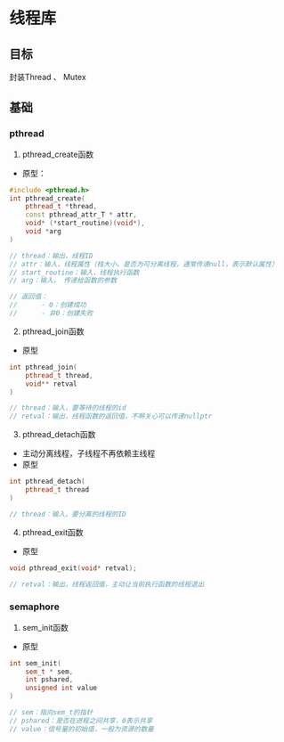 # 线程库

## 目标
封装Thread 、 Mutex

## 基础

### pthread
1. pthread_create函数
- 原型：
```c++
#include <pthread.h>
int pthread_create(
    pthread_t *thread,
    const pthread_attr_T * attr,
    void* (*start_routine)(void*),
    void *arg
)

// thread：输出，线程ID
// attr：输入，线程属性（栈大小、是否为可分离线程，通常传递null，表示默认属性）
// start_routine：输入，线程执行函数
// arg：输入， 传递给函数的参数

// 返回值：
//      - 0：创建成功
//      - 非0：创建失败
```
2. pthread_join函数
- 原型
```c++
int pthread_join(
    pthread_t thread,
    void** retval
)

// thread：输入，要等待的线程的id
// retval：输出，线程函数的返回值，不啊关心可以传递nullptr
```
3. pthread_detach函数
- 主动分离线程，子线程不再依赖主线程
- 原型
```c++
int pthread_detach(
    pthread_t thread
)

// thread：输入，要分离的线程的ID
```

4. pthread_exit函数
- 原型
```c++
void pthread_exit(void* retval);

// retval：输出，线程返回值，主动让当前执行函数的线程退出
```

### semaphore
1. sem_init函数
- 原型
```c++
int sem_init(
    sem_t * sem,
    int pshared,
    unsigned int value
)

// sem：指向sem_t的指针
// pshared：是否在进程之间共享，0表示共享
// value：信号量的初始值，一般为资源的数量
```